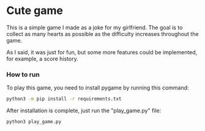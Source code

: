 # Cute game
This is a simple game I made as a joke for my girlfriend. The goal is to collect as many hearts as possible as the difficulty increases throughout the game.

As I said, it was just for fun, but some more features could be implemented, for example, a score history.

### How to run
To play this game, you need to install pygame by running this command: 
```bash
python3 -m pip install -r requirements.txt
```
After installation is complete, just run the "play_game.py" file:
```bash
python3 play_game.py
```
